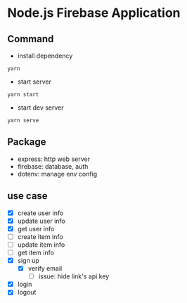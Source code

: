 # Node.js Firebase Application

## Command

- install dependency

```shell
yarn
```

- start server

```shell
yarn start
```

- start dev server

```shell
yarn serve
```

## Package

- express: http web server
- firebase: database, auth
- dotenv: manage env config

## use case

- [x] create user info
- [x] update user info
- [x] get user info
- [ ] create item info
- [ ] update item info
- [ ] get item info
- [x] sign up
  - [x] verify email
    - [ ] issue: hide link's api key
- [x] login
- [x] logout

